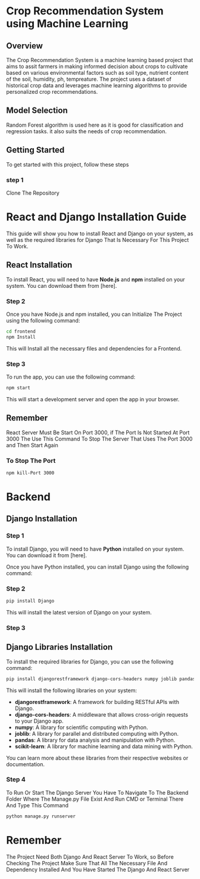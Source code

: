 # Crop Recommendation System using Machine Learning
## Overview
 The Crop Recommendation System is a machine learning based project that aims to assit farmers in making 
 informed decision about crops to cultivate based on various environmental factors such as soil type, nutrient content of the soil,
 humidity, ph, tempreature. The project uses a dataset of historical crop data and leverages machine learning algorithms to provide personalized
 crop recommendations.
## Model Selection 
 Random Forest algorithm is used here as it is good for classification and regression tasks. it also suits the needs of
 crop recommendation.


## Getting Started
To get started with this project, follow these steps

### step 1 

Clone The Repository 

# React and Django Installation Guide

This guide will show you how to install React and Django on your system, as well as the required libraries for Django That Is Necessary For This Project To Work.

## React Installation

To install React, you will need to have **Node.js** and **npm** installed on your system. You can download them from [here].

### Step 2

Once you have Node.js and npm installed, you can Initialize The Project using the following command:

```bash
cd frontend
npm Install 
```

This will Install all the necessary files and dependencies for a Frontend.

### Step 3

To run the app, you can use the following command:


```bash
npm start
```

This will start a development server and open the app in your browser.

## Remember 
React Server Must Be Start On Port 3000, if The Port Is Not Started At Port 3000 The Use This Command To Stop The Server That Uses The Port 3000 and Then Start Again 
### To Stop The Port 

```bash
npm kill-Port 3000
```


# Backend

## Django Installation

### Step 1 

To install Django, you will need to have **Python** installed on your system. You can download it from [here].

Once you have Python installed, you can install Django using the following command:

### Step 2

```bash
pip install Django
```
This will install the latest version of Django on your system.

### Step 3

## Django Libraries Installation

To install the required libraries for Django, you can use the following command:

```bash
pip install djangorestframework django-cors-headers numpy joblib pandas scikit-learn
```

This will install the following libraries on your system:

- **djangorestframework**: A framework for building RESTful APIs with Django.
- **django-cors-headers**: A middleware that allows cross-origin requests to your Django app.
- **numpy**: A library for scientific computing with Python.
- **joblib**: A library for parallel and distributed computing with Python.
- **pandas**: A library for data analysis and manipulation with Python.
- **scikit-learn**: A library for machine learning and data mining with Python.

You can learn more about these libraries from their respective websites or documentation.

### Step 4 


To Run Or Start The Django Server You Have To Navigate To The Backend Folder Where The Manage.py File Exist And Run CMD or Terminal There And Type This Command 


```bash
python manage.py runserver 
```



# Remember 

The Project Need Both Django And React Server To Work, so Before Checking The Project Make Sure That All The Necessary File And Dependency Installed And You Have Started The Django And React Server 


